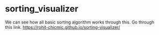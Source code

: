 # sorting_visualizer
We can see how all basic sorting algorithm works through this.
Go through this link.
https://rohit-chicmic.github.io/sorting-visualizer/
